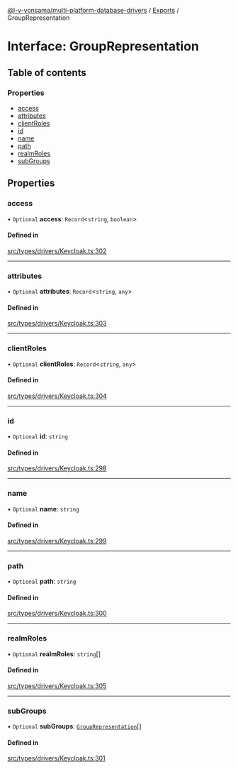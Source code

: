 [@l-v-yonsama/multi-platform-database-drivers](../README.md) / [Exports](../modules.md) / GroupRepresentation

# Interface: GroupRepresentation

## Table of contents

### Properties

- [access](GroupRepresentation.md#access)
- [attributes](GroupRepresentation.md#attributes)
- [clientRoles](GroupRepresentation.md#clientroles)
- [id](GroupRepresentation.md#id)
- [name](GroupRepresentation.md#name)
- [path](GroupRepresentation.md#path)
- [realmRoles](GroupRepresentation.md#realmroles)
- [subGroups](GroupRepresentation.md#subgroups)

## Properties

### access

• `Optional` **access**: `Record`<`string`, `boolean`\>

#### Defined in

[src/types/drivers/Keycloak.ts:302](https://github.com/l-v-yonsama/db-drivers/blob/b24942f/src/types/drivers/Keycloak.ts#L302)

___

### attributes

• `Optional` **attributes**: `Record`<`string`, `any`\>

#### Defined in

[src/types/drivers/Keycloak.ts:303](https://github.com/l-v-yonsama/db-drivers/blob/b24942f/src/types/drivers/Keycloak.ts#L303)

___

### clientRoles

• `Optional` **clientRoles**: `Record`<`string`, `any`\>

#### Defined in

[src/types/drivers/Keycloak.ts:304](https://github.com/l-v-yonsama/db-drivers/blob/b24942f/src/types/drivers/Keycloak.ts#L304)

___

### id

• `Optional` **id**: `string`

#### Defined in

[src/types/drivers/Keycloak.ts:298](https://github.com/l-v-yonsama/db-drivers/blob/b24942f/src/types/drivers/Keycloak.ts#L298)

___

### name

• `Optional` **name**: `string`

#### Defined in

[src/types/drivers/Keycloak.ts:299](https://github.com/l-v-yonsama/db-drivers/blob/b24942f/src/types/drivers/Keycloak.ts#L299)

___

### path

• `Optional` **path**: `string`

#### Defined in

[src/types/drivers/Keycloak.ts:300](https://github.com/l-v-yonsama/db-drivers/blob/b24942f/src/types/drivers/Keycloak.ts#L300)

___

### realmRoles

• `Optional` **realmRoles**: `string`[]

#### Defined in

[src/types/drivers/Keycloak.ts:305](https://github.com/l-v-yonsama/db-drivers/blob/b24942f/src/types/drivers/Keycloak.ts#L305)

___

### subGroups

• `Optional` **subGroups**: [`GroupRepresentation`](GroupRepresentation.md)[]

#### Defined in

[src/types/drivers/Keycloak.ts:301](https://github.com/l-v-yonsama/db-drivers/blob/b24942f/src/types/drivers/Keycloak.ts#L301)
